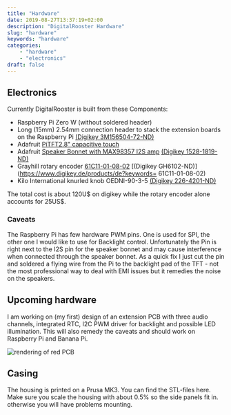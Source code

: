 ```yaml
---
title: "Hardware"
date: 2019-08-27T13:37:19+02:00
description: "DigitalRooster Hardware"
slug: "hardware"
keywords: "hardware"
categories:
    - "hardware"
    - "electronics"
draft: false
---
```

## Electronics

Currently DigitalRooster is built from these Components:

* Raspberry Pi Zero W (without soldered header)
* Long (15mm) 2.54mm connection header to stack the extension boards on the Raspberry Pi
  [(Digikey 3M156504-72-ND)](https://www.digikey.de/products/de?keywords=3M156504-72-ND)
* Adafruit [PiTFT2.8" capacitive touch](https://learn.adafruit.com/downloads/pdf/adafruit-2-8-pitft-capacitive-touch.pdf)
* Adafruit [Speaker Bonnet with MAX98357 I2S amp](https://cdn-learn.adafruit.com/downloads/pdf/adafruit-speaker-bonnet-for-raspberry-pi.pdf)
  [(Digikey 1528-1819-ND)](https://www.digikey.de/products/de?keywords=1528-1819-ND)
* Grayhill rotary encoder [61C11-01-08-02](http://lgrws01.grayhill.com/web1/images/ProductImages/I-21-22.pdf)
  [(Digikey GH6102-ND)](https://www.digikey.de/products/de?keywords= 61C11-01-08-02)
* Kilo International knurled knob OEDNI-90-3-5
  [(Digikey 226-4201-ND)](https://www.digikey.de/products/de?keywords=OEDNI-90-3-5)

The total cost is about 120U$ on digikey while the rotary encoder alone accounts
for 25US$.

### Caveats

The Raspberry Pi has few hardware PWM pins. One is used for SPI, the other one I
would like to use for Backlight control. Unfortunately the Pin is right next to
the I2S pin for the speaker bonnet and may cause interference when connected
through the speaker bonnet. As a quick fix I just cut the pin and soldered a
flying wire from the Pi to the backlight pad of the TFT - not the most
professional way to deal with EMI issues but it remedies the noise on the
speakers.

## Upcoming hardware

I am working on (my first) design of an extension PCB with three audio channels,
integrated RTC, I2C PWM driver for backlight and possible LED illumination.
This will also remedy the caveats and should work on Raspberry Pi and Banana Pi.

<img src="/img/news/DigitalRooster-Mk2a.webp" alt="rendering of red PCB"
	title="second attempt pcb" class="image small" />

## Casing

The housing is printed on a Prusa MK3. You can find the STL-files here.  Make
sure you scale the housing with about 0.5% so the side panels fit in. otherwise
you will have problems mounting.
